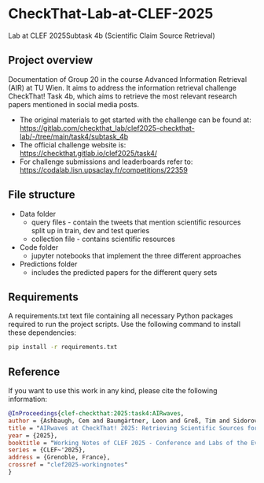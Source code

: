 # CheckThat-Lab-at-CLEF-2025
Lab at CLEF 2025Subtask 4b (Scientific Claim Source Retrieval)

## Project overview

Documentation of Group 20 in the course Advanced Information Retrieval (AIR) at TU Wien. It aims to address the information retrieval challenge CheckThat! Task 4b, which aims to retrieve the most relevant research papers mentioned in social media posts.

- The original materials to get started with the challenge can be found at: https://gitlab.com/checkthat_lab/clef2025-checkthat-lab/-/tree/main/task4/subtask_4b
- The official challenge website is: https://checkthat.gitlab.io/clef2025/task4/ 
- For challenge submissions and leaderboards refer to: https://codalab.lisn.upsaclay.fr/competitions/22359  

## File structure

- Data folder
    - query files - contain the tweets that mention scientific resources split up in train, dev and test queries
    - collection file - contains scientific resources
- Code folder
    - jupyter notebooks that implement the three different approaches
- Predictions folder
    - includes the predicted papers for the different query sets


## Requirements
A requirements.txt text file containing all necessary Python packages required to run the project scripts. Use the following command to install these dependencies:

```bash
pip install -r requirements.txt
```

## Reference

If you want to use this work in any kind, please cite the following information:

```bibtex
@InProceedings{clef-checkthat:2025:task4:AIRwaves,
author = {Ashbaugh, Cem and Baumgärtner, Leon and Greß, Tim and Sidorov, Nikita and Werner, Daniel},
title = "AIRwaves at CheckThat! 2025: Retrieving Scientific Sources for Implicit Claims on Social Media with Dual Encoders and Neural Re-Ranking",
year = {2025},
booktitle = "Working Notes of CLEF 2025 - Conference and Labs of the Evaluation Forum",
series = {CLEF~'2025},
address = {Grenoble, France},
crossref = "clef2025-workingnotes"
}
```


 
     




